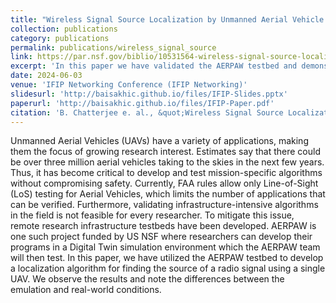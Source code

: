 ```yaml
---
title: "Wireless Signal Source Localization by Unmanned Aerial Vehicle using AERPAW Digital Twin and Testbed"
collection: publications
category: publications
permalink: publications/wireless_signal_source
link: https://par.nsf.gov/biblio/10531564-wireless-signal-source-localization-unmanned-aerial-vehicle-using-aerpaw-digital-twin-testbed
excerpt: 'In this paper we have validated the AERPAW testbed and demonstrated how it can be utilized in verifying theoretical resarch in the real world using actual UAVs and UAV. To do this, we have developed a Source Localization algorithm where a UAV estimates the location of a Ground Rover based on the strength of the signal it emits.'
date: 2024-06-03
venue: 'IFIP Networking Conference (IFIP Networking)'
slidesurl: 'http://baisakhic.github.io/files/IFIP-Slides.pptx'
paperurl: 'http://baisakhic.github.io/files/IFIP-Paper.pdf'
citation: 'B. Chatterjee e. al., &quot;Wireless Signal Source Localization by Unmanned Aerial Vehicle using AERPAW Digital Twin and Testbed,&quot; <i>2024 IFIP Networking Conference (IFIP Networking), Thessaloniki, Greece 2024</i>.'
---
```


Unmanned Aerial Vehicles (UAVs) have a variety of applications, making them the focus of growing research interest. Estimates say that there could be over three million aerial vehicles taking to the skies in the next few years. Thus, it has become critical to develop and test mission-specific algorithms without compromising safety. Currently, FAA rules allow only Line-of-Sight (LoS) testing for Aerial Vehicles, which limits the number of applications that can be verified. Furthermore, validating infrastructure-intensive algorithms in the field is not feasible for every researcher. To mitigate this issue, remote research infrastructure testbeds have been developed. AERPAW is one such project funded by US NSF where researchers can develop their programs in a Digital Twin simulation environment which the AERPAW team will then test. In this paper, we have utilized the AERPAW testbed to develop a localization algorithm for finding the source of a radio signal using a single UAV. We observe the results and note the differences between the emulation and real-world conditions.

